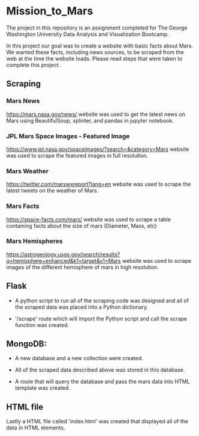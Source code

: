 # Mission_to_Mars

The project in this repository is an assignment completed for The George Washington University Data Analysis and Visualization Bootcamp.

In this project our goal was to create a website with basic facts about Mars. We wanted these facts, including news sources, to be scraped from the web at the time the website loads. Please read steps that were taken to complete this project.

## Scraping

### Mars News
https://mars.nasa.gov/news/ website was used to get the latest news on Mars using BeautifulSoup, splinter, and pandas in jupyter notebook.

### JPL Mars Space Images - Featured Image
https://www.jpl.nasa.gov/spaceimages/?search=&category=Mars website was used to scrape the featured images in full resolution.

### Mars Weather
https://twitter.com/marswxreport?lang=en website was used to scrape the latest tweets on the weather of Mars.

### Mars Facts
https://space-facts.com/mars/ website was used to scrape a table containing facts about the size of mars (Diameter, Mass, etc)

### Mars Hemispheres
https://astrogeology.usgs.gov/search/results?q=hemisphere+enhanced&k1=target&v1=Mars website was used to scrape images of the different hemisphere of mars in high resolution.

## Flask
* A python script to run all of the scraping code was designed and all of the scraped data was placed into a Python dictionary.

* '/scrape' route which will import the Python script and call the scrape function was created.

## MongoDB:

* A new database and a new collection were created.

* All of the scraped data described above was stored in this  database.

* A route that will query the database and pass the mars data into HTML template was created.

## HTML file

Lastly a HTML file called 'index.html' was created that displayed all of the data in HTML elements.

